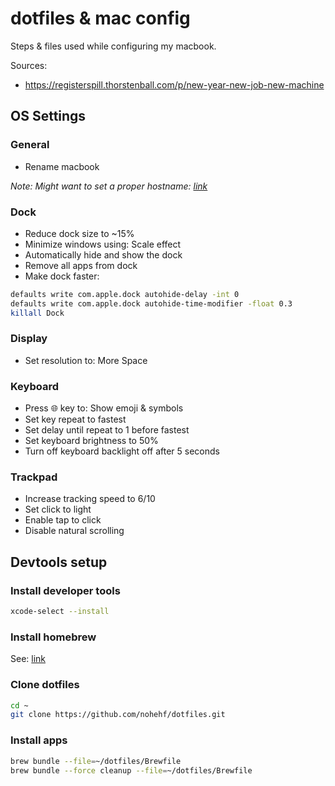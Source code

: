 # dotfiles & mac config

Steps & files used while configuring my macbook.

Sources:

- <https://registerspill.thorstenball.com/p/new-year-new-job-new-machine>

## OS Settings

### General

- Rename macbook

_Note: Might want to set a proper hostname: [link](https://gist.github.com/a1ip/68db7b4e137d958da58e587a3a44dab8)_

### Dock

- Reduce dock size to ~15%
- Minimize windows using: Scale effect
- Automatically hide and show the dock
- Remove all apps from dock
- Make dock faster:

```bash
defaults write com.apple.dock autohide-delay -int 0
defaults write com.apple.dock autohide-time-modifier -float 0.3
killall Dock
```

### Display

- Set resolution to: More Space

### Keyboard

- Press 🌐 key to: Show emoji & symbols
- Set key repeat to fastest
- Set delay until repeat to 1 before fastest
- Set keyboard brightness to 50%
- Turn off keyboard backlight off after 5 seconds

### Trackpad

- Increase tracking speed to 6/10
- Set click to light
- Enable tap to click
- Disable natural scrolling

## Devtools setup

### Install developer tools

```bash
xcode-select --install
```

### Install homebrew

See: [link](https://brew.sh/)

### Clone dotfiles

```bash
cd ~
git clone https://github.com/nohehf/dotfiles.git
```

### Install apps

```bash
brew bundle --file=~/dotfiles/Brewfile
brew bundle --force cleanup --file=~/dotfiles/Brewfile
```
